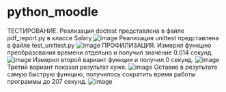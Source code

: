 # python_moodle
ТЕСТИРОВАНИЕ.
Реализация doctest представлена в файле pdf_report.py в классе Salary
![image](https://user-images.githubusercontent.com/103284052/205686502-437581ad-1af0-48e9-8087-67ee206d234d.png)
Реализация unittest представлена в файле test_unittest.py
![image](https://user-images.githubusercontent.com/103284052/205687037-74531833-4e2a-4458-9d56-28cf3b7e21db.png)
ПРОФИЛИЗАЦИЯ.
Измерил функцию преобразования времени отдельно и получил значение 0.014 секунд.
![image](https://user-images.githubusercontent.com/103284052/206521713-73ef3cbe-33db-4f20-9b9d-6194ca3ba4a6.png)
Измерил второй вариант функции и получил 0 секунд.
![image](https://user-images.githubusercontent.com/103284052/206522127-60871b54-811c-4172-8293-dd29d992e3f0.png)
Третий вариант показал результат хуже.
![image](https://user-images.githubusercontent.com/103284052/206522570-85fb9f04-0620-4f29-8cc5-ebb2b06c3654.png)
Оставив в результате самую быструю функцию, получилось сократить время работы программы до 207 секунд.
![image](https://user-images.githubusercontent.com/103284052/206524181-f0d389c3-f7b3-48c2-8ba6-b0299499f794.png)


